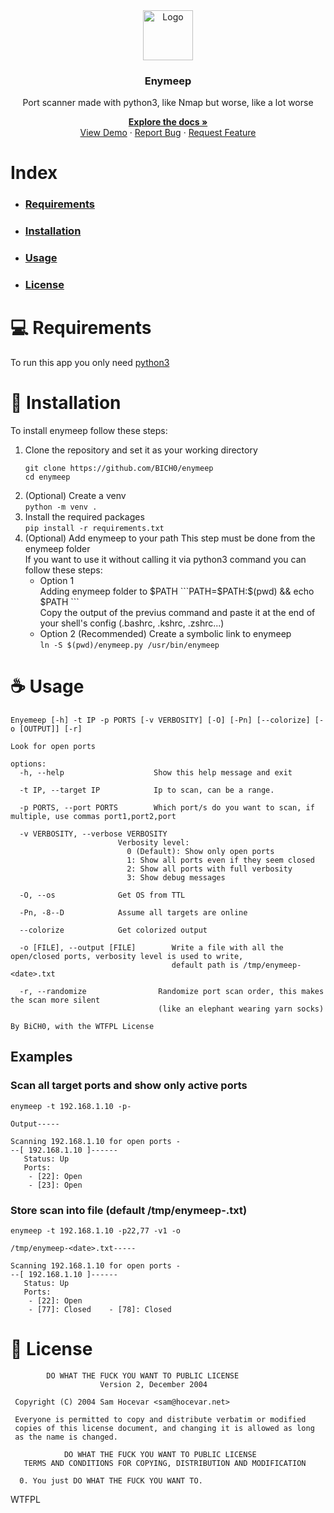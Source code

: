 <div align="center">
  <img src="https://github.com/BICH0/enymeep/assets/81905574/8ce661c3-01c2-4409-a3dd-766c9baf1020" alt="Logo" height="80">  

  ### Enymeep  
  
  Port scanner made with python3, like Nmap but worse, like a lot worse  
  
  [**Explore the docs »**](https://github.com/BiCH0/enymeep)  
  [View Demo](https://github.com/BiCH0/enymeep/#Examples) · [Report Bug](https://github.com/BiCH0/enymeep/issues) · [Request Feature](https://github.com/BiCH0/enymeep/issues)
  
</div>

# Index
* ### [Requirements](#-requirements)
* ### [Installation](#-installation)
* ### [Usage](#-usage)
* ### [License](#-license)

# 💻 Requirements
To run this app you only need [python3](https://www.python.org/downloads/)
# 🚀 Installation
To install enymeep follow these steps:
1. Clone the repository and set it as your working directory   
   ```
   git clone https://github.com/BICH0/enymeep
   cd enymeep
   ```
2. (Optional) Create a venv  
   ```python -m venv .```
3. Install the required packages  
   ```pip install -r requirements.txt```
4. (Optional) Add enymeep to your path
   This step must be done from the enymeep folder  
   If you want to use it without calling it via python3 command you can follow these steps:
   * Option 1  
       Adding enymeep folder to $PATH  
         ```PATH=$PATH:$(pwd) && echo $PATH ```  
       Copy the output of the previus command and paste it at the end of your shell's config (.bashrc, .kshrc, .zshrc...)
   * Option 2 (Recommended)
       Create a symbolic link to enymeep  
       ```ln -S $(pwd)/enymeep.py /usr/bin/enymeep```
# ☕ Usage
```
Enyemeep [-h] -t IP -p PORTS [-v VERBOSITY] [-O] [-Pn] [--colorize] [-o [OUTPUT]] [-r]

Look for open ports

options:
  -h, --help                    Show this help message and exit

  -t IP, --target IP            Ip to scan, can be a range.

  -p PORTS, --port PORTS        Which port/s do you want to scan, if multiple, use commas port1,port2,port

  -v VERBOSITY, --verbose VERBOSITY
                        Verbosity level: 
                          0 (Default): Show only open ports
                          1: Show all ports even if they seem closed
                          2: Show all ports with full verbosity
                          3: Show debug messages

  -O, --os              Get OS from TTL

  -Pn, -8--D            Assume all targets are online

  --colorize            Get colorized output

  -o [FILE], --output [FILE]        Write a file with all the open/closed ports, verbosity level is used to write,
                                    default path is /tmp/enymeep-<date>.txt

  -r, --randomize                Randomize port scan order, this makes the scan more silent
                                 (like an elephant wearing yarn socks)

By BiCH0, with the WTFPL License
```
## Examples
### Scan all target ports and show only active ports
```
enymeep -t 192.168.1.10 -p-

Output-----

Scanning 192.168.1.10 for open ports -
--[ 192.168.1.10 ]------
   Status: Up
   Ports:
    - [22]: Open  
    - [23]: Open
```

### Store scan into file (default /tmp/enymeep-<date>.txt)
```
enymeep -t 192.168.1.10 -p22,77 -v1 -o

/tmp/enymeep-<date>.txt-----

Scanning 192.168.1.10 for open ports -
--[ 192.168.1.10 ]------
   Status: Up
   Ports:
    - [22]: Open  
    - [77]: Closed    - [78]: Closed
```
# 📜 License
```
        DO WHAT THE FUCK YOU WANT TO PUBLIC LICENSE 
                    Version 2, December 2004 

 Copyright (C) 2004 Sam Hocevar <sam@hocevar.net> 

 Everyone is permitted to copy and distribute verbatim or modified 
 copies of this license document, and changing it is allowed as long 
 as the name is changed. 

            DO WHAT THE FUCK YOU WANT TO PUBLIC LICENSE 
   TERMS AND CONDITIONS FOR COPYING, DISTRIBUTION AND MODIFICATION 

  0. You just DO WHAT THE FUCK YOU WANT TO.
```
<a href="http://www.wtfpl.net/"><img
       src="http://www.wtfpl.net/wp-content/uploads/2012/12/wtfpl-badge-4.png"
       width="80" height="15" alt="WTFPL" /></a>

